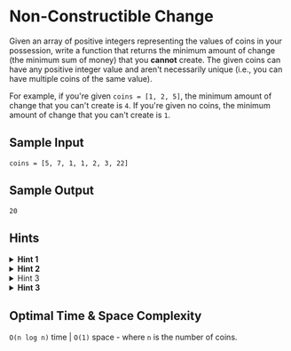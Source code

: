 # Non-Constructible Change

Given an array of positive integers representing the values of coins in your possession, write a function that returns the minimum amount of change (the minimum sum of money) that you **cannot** create. The given coins can have any positive integer value and aren't necessarily unique (i.e., you can have multiple coins of the same value).

For example, if you're given `coins = [1, 2, 5]`, the minimum amount of change that you can't create is `4`. If you're given no coins, the minimum amount of change that you can't create is `1`.

## Sample Input

```plaintext
coins = [5, 7, 1, 1, 2, 3, 22]
```

## Sample Output

```plaintext
20
```

## Hints

<details>
<summary><b>Hint 1</b></summary>

One approach to solve this problem is to attempt to create every single amount of change, starting at 1 and going up until you eventually can't create an amount. While this approach works, there is a better one.

</details>

<details>
<summary><b>Hint 2</b></summary>

Start by sorting the input array. Since you're trying to find the minimum amount of change that you can't create, it makes sense to consider the smallest coins first.

</details>

<details>
<summary>Hint 3</summary>

To understand the trick to this problem, consider the following example: `coins = [1, 2, 4]`. With this set of coins, we can create `1, 2, 3, 4, 5, 6, 7` cents worth of change. Now, if we were to add a coin of value `9` to this set, we would not be able to create `8` cents. However, if we were to add a coin of value `7`, we would be able to create `8` cents, and we would also be able to create all values of change from `1` to `15`. Why is this the case?

</details>

<details>
<summary><b>Hint 3</b></summary>

Create a variable to store the amount of change that you can currently create up to. Sort all of your coins, and loop through them in ascending order. At every iteration, compare the current coin to the amount of change that you can currently create up to. Here are the two scenarios that you'll encounter:

- The coin value is **greater** than the amount of change that you can currently create plus 1.
- The coin value is **smaller than or equal** to the amount of change that you can currently create plus 1.
In the first scenario, you simply return the current amount of change that you can create plus 1, because you can't create that amount of change. In the second scenario, you add the value of the coin to the amount of change that you can currently create up to, and you continue iterating through the coins.

The reason for this is that, if you're in the second scenario, you can create all of the values of change that you can currently create plus the value of the coin that you just considered. If you're given coins `[1, 2]`, then you can make `1, 2, 3` cents. So if you add a coin of value `4`, then you can make `4 + 1` cents, `4 + 2` cents, and `4 + 3` cents. Thus, you can make up to `7` cents.

</details>

## Optimal Time & Space Complexity

`O(n log n)` time | `O(1)` space - where `n` is the number of coins.
